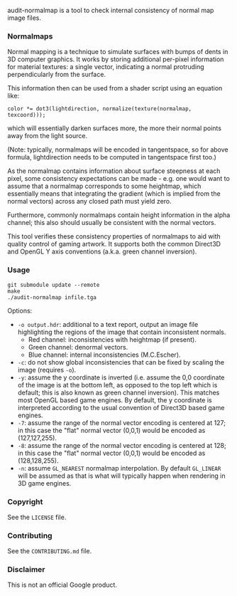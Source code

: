 audit-normalmap is a tool to check internal consistency of normal map image
files.

### Normalmaps

Normal mapping is a technique to simulate surfaces with bumps of dents in 3D
computer graphics. It works by storing additional per-pixel information for
material textures: a single vector, indicating a normal protruding
perpendicularly from the surface.

This information then can be used from a shader script using an equation like:

```
color *= dot3(lightdirection, normalize(texture(normalmap, texcoord)));
```

which will essentially darken surfaces more, the more their normal points away
from the light source.

(Note: typically, normalmaps will be encoded in tangentspace, so for above
 formula, lightdirection needs to be computed in tangentspace first too.)

As the normalmap contains information about surface steepness at each pixel,
some consistency expectations can be made - e.g. one would want to assume that
a normalmap corresponds to some heightmap, which essentially means that
integrating the gradient (which is implied from the normal vectors) across any
closed path must yield zero.

Furthermore, commonly normalmaps contain height information in the alpha
channel; this also should usually be consistent with the normal vectors.

This tool verifies these consistency properties of normalmaps to aid with
quality control of gaming artwork. It supports both the common Direct3D and
OpenGL Y axis conventions (a.k.a. green channel inversion).

### Usage

```
git submodule update --remote
make
./audit-normalmap infile.tga
```

Options:

* `-o output.hdr`: additional to a text report, output an image file
  highlighting the regions of the image that contain inconsistent normals.
  * Red channel: inconsistencies with heightmap (if present).
  * Green channel: denormal vectors.
  * Blue channel: internal inconsistencies (M.C.Escher).
* `-c`: do not show global inconsistencies that can be fixed by scaling the
  image (requires `-o`).
* `-y`: assume the y coordinate is inverted (i.e. assume the 0,0 coordinate of
  the image is at the bottom left, as opposed to the top left which is default;
  this is also known as green channel inversion). This matches most OpenGL based
  game engines. By default, the y coordinate is interpreted according to the
  usual convention of Direct3D based game engines.
* `-7`: assume the range of the normal vector encoding is centered at 127; in
  this case the "flat" normal vector (0,0,1) would be encoded as (127,127,255).
* `-8`: assume the range of the normal vector encoding is centered at 128; in
  this case the "flat" normal vector (0,0,1) would be encoded as (128,128,255).
* `-n`: assume `GL_NEAREST` normalmap interpolation. By default `GL_LINEAR` will
  be assumed as that is what will typically happen when rendering in 3D game
  engines.

### Copyright

See the `LICENSE` file.

### Contributing

See the `CONTRIBUTING.md` file.

### Disclaimer

This is not an official Google product.
